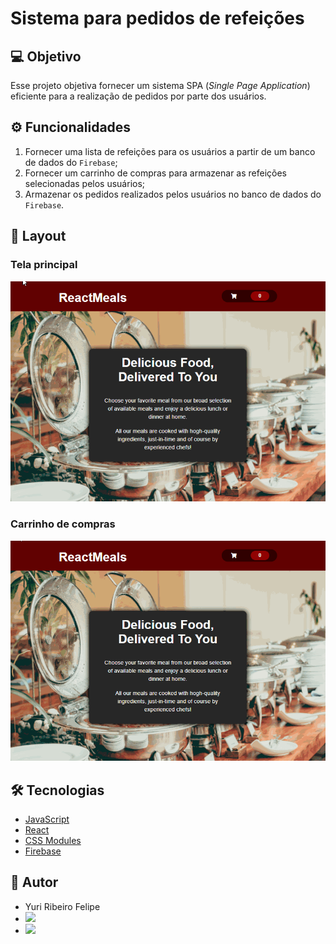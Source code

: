 # Sistema para pedidos de refeições

## 💻 Objetivo

Esse projeto objetiva fornecer um sistema SPA (*Single Page Application*) eficiente para a realização de pedidos por parte dos usuários.

## ⚙️ Funcionalidades

1. Fornecer uma lista de refeições para os usuários a partir de um banco de dados do `Firebase`;
2. Fornecer um carrinho de compras para armazenar as refeições selecionadas pelos usuários; 
3. Armazenar os pedidos realizados pelos usuários no banco de dados do `Firebase`.

## 🎨 Layout
### Tela principal
<img src="./src/imagens/home.gif" alt="Gif animado da tela inicial">

### Carrinho de compras
<img src="./src/imagens/cart.gif" alt="Gif animado do carrinho de compras">

## 🛠 Tecnologias
- [JavaScript](https://developer.mozilla.org/pt-BR/docs/Web/JavaScript)
- [React](https://reactjs.org/)
- [CSS Modules](https://github.com/css-modules/css-modules)
- [Firebase](https://firebase.google.com/?gclid=CjwKCAjwy42FBhB2EiwAJY0yQrggRsMFApA2pnIGVfKKpscVVxV_rz8N4EDUmSx0P3yo_2MFibtqDhoCVpcQAvD_BwE&gclsrc=aw.ds)

## 🦸 Autor
* Yuri Ribeiro Felipe
* <img src="https://img.shields.io/static/v1?label=Gmail&message=yurirflp@gmail.com&color=EA4335&style=social&logo=gmail"/>
* <a href="https://www.linkedin.com/in/yuri-ribeiro-felipe/"><img src="https://img.shields.io/static/v1?label=LinkedIn&message=Yuri_Felipe&color=0A66C2&style=social&logo=linkedin"/></a>

